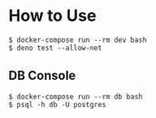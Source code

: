 # How to Use

```
$ docker-compose run --rm dev bash
$ deno test --allow-net
```

## DB Console

```
$ docker-compose run --rm db bash
$ psql -h db -U postgres
```
